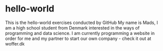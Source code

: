 # hello-world
This is the hello-world exercises conducted by GitHub
My name is Mads, I am a high school student from Denmark interested in the ways of programming and data science. I am currently programming a website in order for me and my partner to start our own company - check it out at woffer.dk
